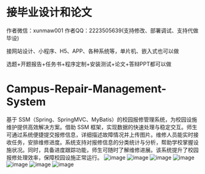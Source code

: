 # 接毕业设计和论文
作者微信：xunmaw001  作者QQ：2223505639(支持修改、部署调试、支持代做毕设)

接网站设计、小程序、H5、APP、各种系统等，单片机、嵌入式也可以做

选题+开题报告+任务书+程序定制+安装测试+论文+答辩PPT都可以做
# Campus-Repair-Management-System
基于 SSM（Spring、SpringMVC、MyBatis）的校园报修管理系统，为校园设施维护提供高效解决方案。借助 SSM 框架，实现数据的快速处理与稳定交互。师生可通过系统便捷提交报修信息，详细描述故障情况并上传图片。维修人员能实时接收任务，安排维修进度。系统支持对报修信息的分类统计与分析，帮助学校掌握设施状况。同时，具备进度跟踪功能，师生可随时了解维修进展。该系统提升了校园报修处理效率，保障校园设施正常运行。 
![image](https://github.com/user-attachments/assets/dc2ac365-c501-4df4-bc37-1317a9ae86be)
![image](https://github.com/user-attachments/assets/72f08ec4-88ef-45ab-aa39-e0e6424471cf)
![image](https://github.com/user-attachments/assets/948c5530-b5c8-4410-8bfc-f5a63ecf6ca0)
![image](https://github.com/user-attachments/assets/200c0936-47a5-4c37-b017-7d284cde1c7a)
![image](https://github.com/user-attachments/assets/54b8b452-2d4e-417b-8787-2349dde067d3)
![image](https://github.com/user-attachments/assets/e5925523-0d4c-48b1-b14f-95fe24f7c2dc)
![image](https://github.com/user-attachments/assets/ca1b3d8d-268b-4de8-840a-46792c978a04)
